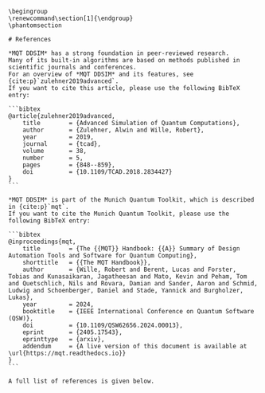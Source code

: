 ```{raw} latex
\begingroup
\renewcommand\section[1]{\endgroup}
\phantomsection
```

````{only} html
# References

*MQT DDSIM* has a strong foundation in peer‑reviewed research.
Many of its built‑in algorithms are based on methods published in scientific journals and conferences.
For an overview of *MQT DDSIM* and its features, see {cite:p}`zulehner2019advanced`.
If you want to cite this article, please use the following BibTeX entry:

```bibtex
@article{zulehner2019advanced,
	title        = {Advanced Simulation of Quantum Computations},
	author       = {Zulehner, Alwin and Wille, Robert},
	year         = 2019,
	journal      = {tcad},
	volume       = 38,
	number       = 5,
	pages        = {848--859},
	doi          = {10.1109/TCAD.2018.2834427}
}
```

*MQT DDSIM* is part of the Munich Quantum Toolkit, which is described in {cite:p}`mqt`.
If you want to cite the Munich Quantum Toolkit, please use the following BibTeX entry:

```bibtex
@inproceedings{mqt,
	title        = {The {{MQT}} Handbook: {{A}} Summary of Design Automation Tools and Software for Quantum Computing},
	shorttitle   = {{The MQT Handbook}},
	author       = {Wille, Robert and Berent, Lucas and Forster, Tobias and Kunasaikaran, Jagatheesan and Mato, Kevin and Peham, Tom and Quetschlich, Nils and Rovara, Damian and Sander, Aaron and Schmid, Ludwig and Schoenberger, Daniel and Stade, Yannick and Burgholzer, Lukas},
	year         = 2024,
	booktitle    = {IEEE International Conference on Quantum Software (QSW)},
	doi          = {10.1109/QSW62656.2024.00013},
	eprint       = {2405.17543},
	eprinttype   = {arxiv},
	addendum     = {A live version of this document is available at \url{https://mqt.readthedocs.io}}
}
```

A full list of references is given below.
````

```{bibliography}

```
